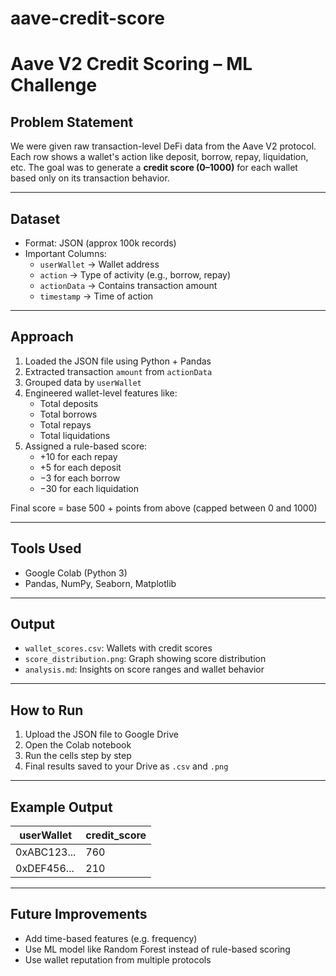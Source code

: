# aave-credit-score

# Aave V2 Credit Scoring – ML Challenge

## Problem Statement

We were given raw transaction-level DeFi data from the Aave V2 protocol. Each row shows a wallet's action like deposit, borrow, repay, liquidation, etc.
The goal was to generate a **credit score (0–1000)** for each wallet based only on its transaction behavior.

---

## Dataset

- Format: JSON (approx 100k records)
- Important Columns:
  - `userWallet` → Wallet address
  - `action` → Type of activity (e.g., borrow, repay)
  - `actionData` → Contains transaction amount
  - `timestamp` → Time of action

---

## Approach

1. Loaded the JSON file using Python + Pandas
2. Extracted transaction `amount` from `actionData`
3. Grouped data by `userWallet`
4. Engineered wallet-level features like:
   - Total deposits
   - Total borrows
   - Total repays
   - Total liquidations
5. Assigned a rule-based score:
   - +10 for each repay
   - +5 for each deposit
   - −3 for each borrow
   - −30 for each liquidation

Final score = base 500 + points from above (capped between 0 and 1000)

---

##  Tools Used

- Google Colab (Python 3)
- Pandas, NumPy, Seaborn, Matplotlib

---

## Output

- `wallet_scores.csv`: Wallets with credit scores  
- `score_distribution.png`: Graph showing score distribution  
- `analysis.md`: Insights on score ranges and wallet behavior

---

## How to Run

1. Upload the JSON file to Google Drive  
2. Open the Colab notebook  
3. Run the cells step by step  
4. Final results saved to your Drive as `.csv` and `.png`

---

## Example Output

| userWallet | credit_score |
|------------|---------------|
| 0xABC123... | 760 |
| 0xDEF456... | 210 |

---

## Future Improvements

- Add time-based features (e.g. frequency)
- Use ML model like Random Forest instead of rule-based scoring
- Use wallet reputation from multiple protocols

